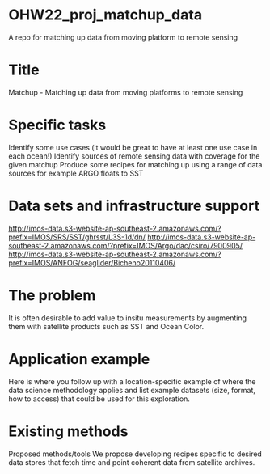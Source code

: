 # OHW22_proj_matchup_data
  A repo for matching up data from moving platform to remote sensing

# Title
Matchup - Matching up data from moving platforms to remote sensing

# Specific tasks
Identify some use cases (it would be great to have at least one use case in each ocean!)
Identify sources of remote sensing data with coverage for the given matchup
Produce some recipes for matching up using a range of data sources for example ARGO floats to SST

# Data sets and infrastructure support
http://imos-data.s3-website-ap-southeast-2.amazonaws.com/?prefix=IMOS/SRS/SST/ghrsst/L3S-1d/dn/
http://imos-data.s3-website-ap-southeast-2.amazonaws.com/?prefix=IMOS/Argo/dac/csiro/7900905/
http://imos-data.s3-website-ap-southeast-2.amazonaws.com/?prefix=IMOS/ANFOG/seaglider/Bicheno20110406/

# The problem
It is often desirable to add value to insitu measurements by augmenting them with satellite products such as SST and Ocean Color.

# Application example
Here is where you follow up with a location-specific example of where the data science methodology applies and list example datasets (size, format, how to access) that could be used for this exploration.

# Existing methods

Proposed methods/tools
We propose developing recipes specific to desired data stores that fetch time and point coherent data from satellite archives.

